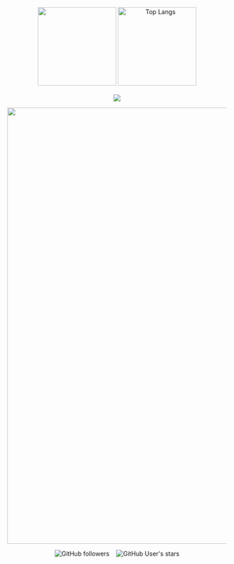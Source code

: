


 <div align="center">
   <img height="180em" src="https://github-readme-stats.vercel.app/api?username=criszst&show_icons=true&theme=algolia"/>
   <img height="180em" src="https://github-readme-stats.vercel.app/api/top-langs/?username=criszst&layout=compact&langs_count=7&theme=algolia" alt="Top Langs"/>
</div>

<br>

<div align=center>
 <img src="https://github-profile-trophy.vercel.app/?username=criszst&theme=algolia">
</div>


<p align="center">
  <img  width="1000" src="https://user-images.githubusercontent.com/73097560/115834477-dbab4500-a447-11eb-908a-139a6edaec5c.gif"/>
</p>

</div>
<div align="center">
<img alt="GitHub followers" src="https://img.shields.io/github/followers/sasmithx?style=social"> &nbsp;&nbsp; 
<img alt="GitHub User's stars" src="https://img.shields.io/github/stars/sasmithx?style=social" />
</div>

